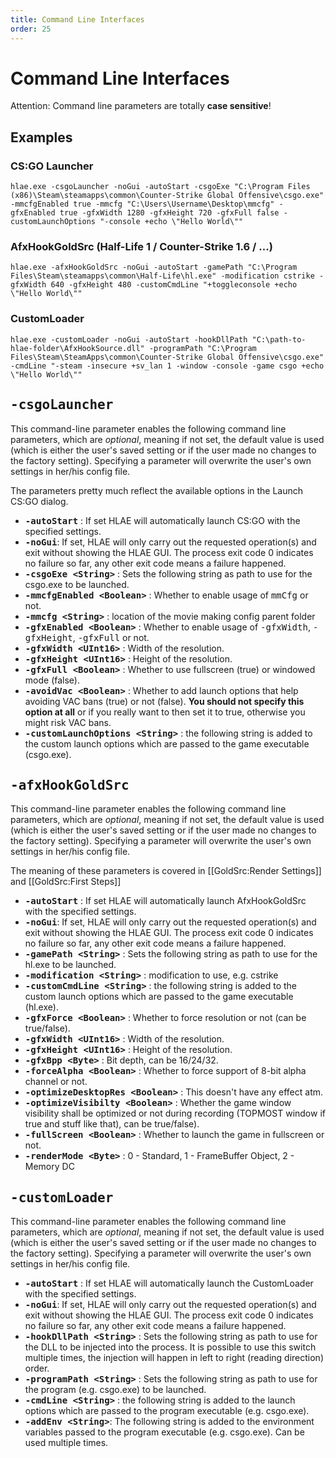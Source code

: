 ```yaml
---
title: Command Line Interfaces
order: 25
---
```


# Command Line Interfaces

Attention: Command line parameters are totally **case sensitive**!

## Examples

### CS:GO Launcher

```
hlae.exe -csgoLauncher -noGui -autoStart -csgoExe "C:\Program Files (x86)\Steam\steamapps\common\Counter-Strike Global Offensive\csgo.exe" -mmcfgEnabled true -mmcfg "C:\Users\Username\Desktop\mmcfg" -gfxEnabled true -gfxWidth 1280 -gfxHeight 720 -gfxFull false -customLaunchOptions "-console +echo \"Hello World\""
```


### AfxHookGoldSrc (Half-Life 1 / Counter-Strike 1.6 / ...)

```
hlae.exe -afxHookGoldSrc -noGui -autoStart -gamePath "C:\Program Files\Steam\steamapps\common\Half-Life\hl.exe" -modification cstrike -gfxWidth 640 -gfxHeight 480 -customCmdLine "+toggleconsole +echo \"Hello World\""
```

### CustomLoader

```
hlae.exe -customLoader -noGui -autoStart -hookDllPath "C:\path-to-hlae-folder\AfxHookSource.dll" -programPath "C:\Program Files\Steam\SteamApps\common\Counter-Strike Global Offensive\csgo.exe" -cmdLine "-steam -insecure +sv_lan 1 -window -console -game csgo +echo \"Hello World\""
```

## <tt>-csgoLauncher</tt>

This command-line parameter enables the following command line parameters, which are _optional_, meaning if not set, the default value is used (which is either the user's saved setting or if the user made no changes to the factory setting).
Specifying a parameter will overwrite the user's own settings in her/his config file.

The parameters pretty much reflect the available options in the Launch CS:GO dialog.

* **<tt>-autoStart</tt>** : If set HLAE will automatically launch CS:GO with the specified settings.
* **<tt>-noGui</tt>**: If set, HLAE will only carry out the requested operation(s) and exit without showing the HLAE GUI. The process exit code 0 indicates no failure so far, any other exit code means a failure happened.
* **<tt>-csgoExe &lt;String&gt;</tt>** : Sets the following string as path to use for the csgo.exe to be launched.
* **<tt>-mmcfgEnabled &lt;Boolean&gt;</tt>** : Whether to enable usage of <tt>mmCfg</tt> or not.
* **<tt>-mmcfg &lt;String&gt;</tt>** : location of the movie making config parent folder
* **<tt>-gfxEnabled &lt;Boolean&gt;</tt>** : Whether to enable usage of <tt>-gfxWidth</tt>, <tt>-gfxHeight</tt>, <tt>-gfxFull</tt> or not.
* **<tt>-gfxWidth &lt;UInt16&gt;</tt>** : Width of the resolution.
* **<tt>-gfxHeight &lt;UInt16&gt;</tt>** : Height of the resolution.
* **<tt>-gfxFull &lt;Boolean&gt;</tt>** : Whether to use fullscreen (true) or windowed mode (false).
* **<tt>-avoidVac &lt;Boolean&gt;</tt>** : Whether to add launch options that help avoiding VAC bans (true) or not (false). **You should not specify this option at all** or if you really want to then set it to true, otherwise you might risk VAC bans.
* **<tt>-customLaunchOptions &lt;String&gt;</tt>** : the following string is added to the custom launch options which are passed to the game executable (csgo.exe).

## <tt>-afxHookGoldSrc</tt>

This command-line parameter enables the following command line parameters, which are _optional_, meaning if not set, the default value is used (which is either the user's saved setting or if the user made no changes to the factory setting).
Specifying a parameter will overwrite the user's own settings in her/his config file.

The meaning of these parameters is covered in [[GoldSrc:Render Settings]] and [[GoldSrc:First Steps]]

* **<tt>-autoStart</tt>** : If set HLAE will automatically launch AfxHookGoldSrc with the specified settings.
* **<tt>-noGui</tt>**: If set, HLAE will only carry out the requested operation(s) and exit without showing the HLAE GUI. The process exit code 0 indicates no failure so far, any other exit code means a failure happened.
* **<tt>-gamePath &lt;String&gt;</tt>** : Sets the following string as path to use for the hl.exe to be launched.
* **<tt>-modification &lt;String&gt;</tt>** : modification to use, e.g. cstrike
* **<tt>-customCmdLine &lt;String&gt;</tt>** : the following string is added to the custom launch options which are passed to the game executable (hl.exe).
* **<tt>-gfxForce &lt;Boolean&gt;</tt>** : Whether to force resolution or not (can be true/false).
* **<tt>-gfxWidth &lt;UInt16&gt;</tt>** : Width of the resolution.
* **<tt>-gfxHeight &lt;UInt16&gt;</tt>** : Height of the resolution.
* **<tt>-gfxBpp &lt;Byte&gt;</tt>** : Bit depth, can be 16/24/32.
* **<tt>-forceAlpha &lt;Boolean&gt;</tt>** : Whether to force support of 8-bit alpha channel or not.
* **<tt>-optimizeDesktopRes &lt;Boolean&gt;</tt>** : This doesn't have any effect atm.
* **<tt>-optimizeVisibilty &lt;Boolean&gt;</tt>** : Whether the game window visibility shall be optimized or not during recording (TOPMOST window if true and stuff like that), can be true/false).
* **<tt>-fullScreen &lt;Boolean&gt;</tt>** : Whether to launch the game in fullscreen or not.
* **<tt>-renderMode &lt;Byte&gt;</tt>** : 0 - Standard, 1 - FrameBuffer Object, 2 - Memory DC

## <tt>-customLoader</tt>

This command-line parameter enables the following command line parameters, which are _optional_, meaning if not set, the default value is used (which is either the user's saved setting or if the user made no changes to the factory setting).
Specifying a parameter will overwrite the user's own settings in her/his config file.

* **<tt>-autoStart</tt>** : If set HLAE will automatically launch the CustomLoader with the specified settings.
* **<tt>-noGui</tt>**: If set, HLAE will only carry out the requested operation(s) and exit without showing the HLAE GUI. The process exit code 0 indicates no failure so far, any other exit code means a failure happened.
* **<tt>-hookDllPath &lt;String&gt;</tt>** : Sets the following string as path to use for the DLL to be injected into the process. It is possible to use this switch multiple times, the injection will happen in left to right (reading direction) order.
* **<tt>-programPath &lt;String&gt;</tt>** : Sets the following string as path to use for the program (e.g. csgo.exe) to be launched.
* **<tt>-cmdLine &lt;String&gt;</tt>** : the following string is added to the launch options which are passed to the program executable (e.g. csgo.exe).
* **<tt>-addEnv &lt;String&gt;</tt>**: The following string is added to the environment variables passed to the program executable (e.g. csgo.exe). Can be used multiple times.